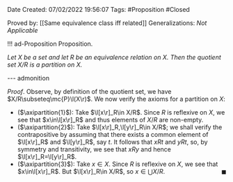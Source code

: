 <br />
<br />

Date Created: 07/02/2022 19:56:07
Tags: #Proposition #Closed 

Proved by: [[Same equivalence class iff related]]
Generalizations: _Not Applicable_

!!! ad-Proposition Proposition.

_Let $X$ be a set and let $R$ be an equivalence relation on $X$. Then the quotient set $X/R$ is a partition on $X$._

--- admonition

_Proof_. Observe, by definition of the quotient set, we have $X/R\subseteq\mc{P}\l(X\r)$. We now verify the axioms for a partition on $X$:
* ($\axipartition{1}$): Take $\l[x\r]_R\in X/R$. Since $R$ is reflexive on $X$, we see that $x\in\l[x\r]_R$ and thus elements of $X/R$ are non-empty.
* ($\axipartition{2}$): Take $\l[x\r]_R,\l[y\r]_R\in X/R$; we shall verify the contrapositive by assuming that there exists a common element of $\l[x\r]_R$ and $\l[y\r]_R$, say $t$. It follows that $xRt$ and $yRt$, so, by symmetry and transitivity, we see that $xRy$ and hence $\l[x\r]_R=\l[y\r]_R$.
* ($\axipartition{3}$): Take $x\in X$. Since $R$ is reflexive on $X$, we see that $x\in\l[x\r]_R$. But $\l[x\r]_R\in X/R$, so $x\in\bigcup X/R$.<span style="float:right;">$\blacksquare$</span>
